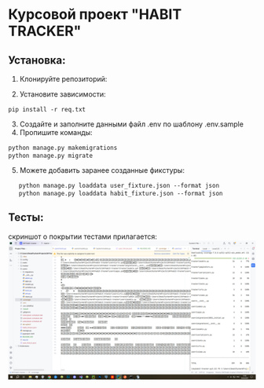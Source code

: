 # Курсовой проект "HABIT TRACKER"

## Установка:

1. Клонируйте репозиторий:


2. Установите зависимости:

```
pip install -r req.txt
```
3. Создайте и заполните данными файл .env по шаблону .env.sample
4. Пропишите команды:
```
python manage.py makemigrations
python manage.py migrate
```
5. Можете добавить заранее созданные фикстуры:

```
   python manage.py loaddata user_fixture.json --format json
   python manage.py loaddata habit_fixture.json --format json
```
## Тесты:
скриншот о покрытии тестами прилагается:
![img.png](img.png)